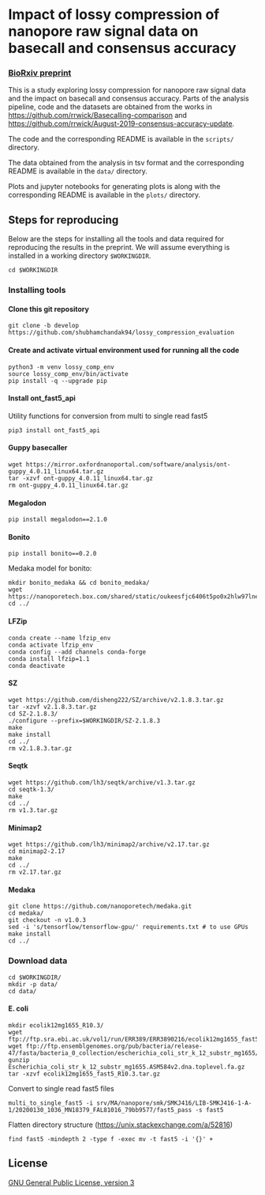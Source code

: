 # Impact of lossy compression of nanopore raw signal data on basecall and consensus accuracy

### [BioRxiv preprint](https://www.biorxiv.org/content/10.1101/2020.04.19.049262v1)

This is a study exploring lossy compression for nanopore raw signal data and the impact on basecall and consensus accuracy. Parts of the analysis pipeline, code and the datasets are obtained from the works in https://github.com/rrwick/Basecalling-comparison and https://github.com/rrwick/August-2019-consensus-accuracy-update.

The code and the corresponding README is available in the `scripts/` directory.

The data obtained from the analysis in tsv format and the corresponding README is available in the `data/` directory.

Plots and jupyter notebooks for generating plots is along with the corresponding README is available in the `plots/` directory.

## Steps for reproducing

Below are the steps for installing all the tools and data required for reproducing the results in the preprint. We will assume everything is installed in a working directory `$WORKINGDIR`.

```
cd $WORKINGDIR
```

### Installing tools

#### Clone this git repository
```
git clone -b develop https://github.com/shubhamchandak94/lossy_compression_evaluation
```

#### Create and activate virtual environment used for running all the code
```
python3 -m venv lossy_comp_env
source lossy_comp_env/bin/activate
pip install -q --upgrade pip
```

#### Install ont_fast5_api
Utility functions for conversion from multi to single read fast5
```
pip3 install ont_fast5_api
```

#### Guppy basecaller
```
wget https://mirror.oxfordnanoportal.com/software/analysis/ont-guppy_4.0.11_linux64.tar.gz
tar -xzvf ont-guppy_4.0.11_linux64.tar.gz
rm ont-guppy_4.0.11_linux64.tar.gz
```

#### Megalodon
```
pip install megalodon==2.1.0
```

#### Bonito
```
pip install bonito==0.2.0
```
Medaka model for bonito:
```
mkdir bonito_medaka && cd bonito_medaka/
wget https://nanoporetech.box.com/shared/static/oukeesfjc6406t5po0x2hlw97lnelkyl.hdf5
cd ../
```

#### LFZip
```
conda create --name lfzip_env
conda activate lfzip_env
conda config --add channels conda-forge
conda install lfzip=1.1
conda deactivate
```

#### SZ
```
wget https://github.com/disheng222/SZ/archive/v2.1.8.3.tar.gz
tar -xzvf v2.1.8.3.tar.gz
cd SZ-2.1.8.3/
./configure --prefix=$WORKINGDIR/SZ-2.1.8.3
make
make install
cd ../
rm v2.1.8.3.tar.gz
```

#### Seqtk
```
wget https://github.com/lh3/seqtk/archive/v1.3.tar.gz
cd seqtk-1.3/
make
cd ../
rm v1.3.tar.gz
```

#### Minimap2
```
wget https://github.com/lh3/minimap2/archive/v2.17.tar.gz
cd minimap2-2.17
make
cd ../
rm v2.17.tar.gz
```

#### Medaka
```
git clone https://github.com/nanoporetech/medaka.git
cd medaka/
git checkout -n v1.0.3
sed -i 's/tensorflow/tensorflow-gpu/' requirements.txt # to use GPUs
make install
cd ../
```



### Download data
```
cd $WORKINGDIR/
mkdir -p data/
cd data/
```

#### E. coli
```
mkdir ecolik12mg1655_R10.3/
wget ftp://ftp.sra.ebi.ac.uk/vol1/run/ERR389/ERR3890216/ecolik12mg1655_fast5_R10.3.tar.gz
wget ftp://ftp.ensemblgenomes.org/pub/bacteria/release-47/fasta/bacteria_0_collection/escherichia_coli_str_k_12_substr_mg1655/dna/Escherichia_coli_str_k_12_substr_mg1655.ASM584v2.dna.toplevel.fa.gz
gunzip Escherichia_coli_str_k_12_substr_mg1655.ASM584v2.dna.toplevel.fa.gz
tar -xzvf ecolik12mg1655_fast5_R10.3.tar.gz
```
Convert to single read fast5 files
```
multi_to_single_fast5 -i srv/MA/nanopore/smk/SMKJ416/LIB-SMKJ416-1-A-1/20200130_1036_MN18379_FAL81016_79bb9577/fast5_pass -s fast5
```
Flatten directory structure (https://unix.stackexchange.com/a/52816)
```
find fast5 -mindepth 2 -type f -exec mv -t fast5 -i '{}' +
```
## License

[GNU General Public License, version 3](https://www.gnu.org/licenses/gpl-3.0.html)
